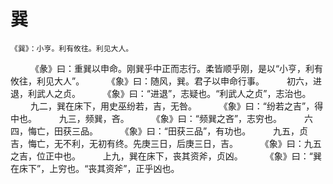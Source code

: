 巽
=====

	《巽》：小亨。利有攸往。利见大人。
　　 	《彖》曰：重巽以申命。刚巽乎中正而志行。柔皆顺乎刚，是以“小亨，利有攸往，利见大人”。
　　 	《象》曰：随风，巽。君子以申命行事。
　　 	初六，进退，利武人之贞。
　　 	《象》曰：“进退”，志疑也。“利武人之贞”，志治也。
　　 	九二，巽在床下，用史巫纷若，吉，无咎。
　　 	《象》曰：“纷若之吉”，得中也。
　　 	九三，频巽，吝。
　　 	《象》曰：“频巽之吝”，志穷也。
　　 	六四，悔亡，田获三品。
　　 	《象》曰：“田获三品”，有功也。
　　 	九五，贞吉，悔亡，无不利，无初有终。先庚三日，后庚三日，吉。
　　 	《象》曰：九五之吉，位正中也。
　　 	上九，巽在床下，丧其资斧，贞凶。
　　 	《象》曰：“巽在床下”，上穷也。“丧其资斧”，正乎凶也。


